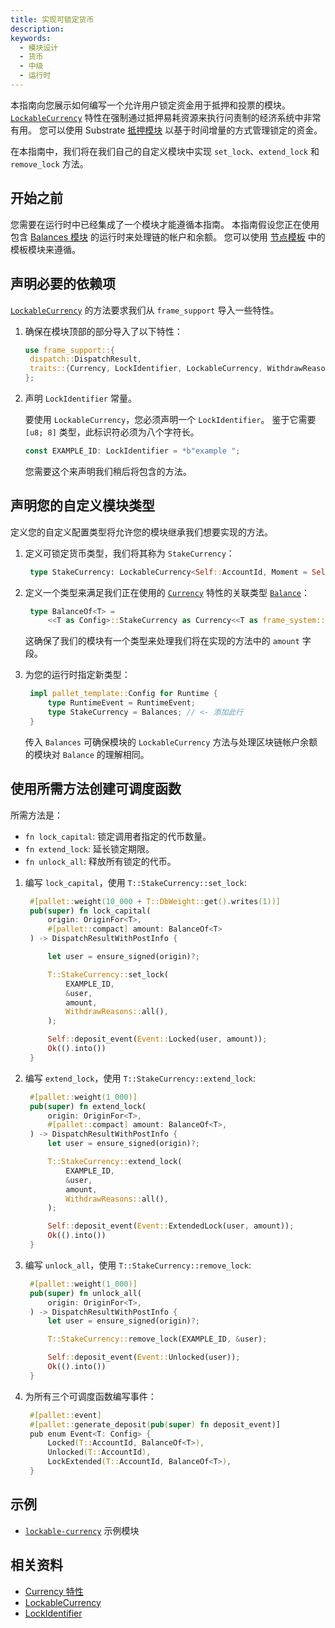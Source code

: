 ```yaml
---
title: 实现可锁定货币
description:
keywords:
  - 模块设计
  - 货币
  - 中级
  - 运行时
---
```


本指南向您展示如何编写一个允许用户锁定资金用于抵押和投票的模块。
[`LockableCurrency`](https://paritytech.github.io/polkadot-sdk/master/frame_support/traits/tokens/currency/trait.LockableCurrency.html) 特性在强制通过抵押易耗资源来执行问责制的经济系统中非常有用。
您可以使用 Substrate [抵押模块](https://paritytech.github.io/substrate/master/pallet_staking/index.html) 以基于时间增量的方式管理锁定的资金。

在本指南中，我们将在我们自己的自定义模块中实现 `set_lock`、`extend_lock` 和 `remove_lock` 方法。

## 开始之前

您需要在运行时中已经集成了一个模块才能遵循本指南。
本指南假设您正在使用包含 [Balances 模块](https://github.com/paritytech/polkadot-sdk/tree/master/substrate/frame/balances) 的运行时来处理链的帐户和余额。
您可以使用 [节点模板](https://github.com/substrate-developer-hub/substrate-node-template) 中的模板模块来遵循。

## 声明必要的依赖项

[`LockableCurrency`](https://paritytech.github.io/polkadot-sdk/master/frame_support/traits/tokens/currency/trait.LockableCurrency.html) 的方法要求我们从 `frame_support` 导入一些特性。

1. 确保在模块顶部的部分导入了以下特性：

   ```rust
   use frame_support::{
   	dispatch::DispatchResult,
   	traits::{Currency, LockIdentifier, LockableCurrency, WithdrawReasons},
   };
   ```

1. 声明 `LockIdentifier` 常量。

   要使用 `LockableCurrency`，您必须声明一个 `LockIdentifier`。
   鉴于它需要 `[u8; 8]` 类型，此标识符必须为八个字符长。

   ```rust
   const EXAMPLE_ID: LockIdentifier = *b"example ";
   ```

   您需要这个来声明我们稍后将包含的方法。

## 声明您的自定义模块类型

定义您的自定义配置类型将允许您的模块继承我们想要实现的方法。

1. 定义可锁定货币类型，我们将其称为 `StakeCurrency`：

   ```rust
   	type StakeCurrency: LockableCurrency<Self::AccountId, Moment = Self::BlockNumber>;
   ```

1. 定义一个类型来满足我们正在使用的 [`Currency`](https://paritytech.github.io/substrate/master/frame_support/traits/tokens/currency/trait.Currency.html) 特性的关联类型 [`Balance`](https://paritytech.github.io/substrate/master/frame_support/traits/tokens/currency/trait.Currency.html#associatedtype.Balance)：

   ```rust
   	type BalanceOf<T> =
   		<<T as Config>::StakeCurrency as Currency<<T as frame_system::Config>::AccountId>>::Balance;
   ```

   这确保了我们的模块有一个类型来处理我们将在实现的方法中的 `amount` 字段。

1. 为您的运行时指定新类型：

   ```rust
   	impl pallet_template::Config for Runtime {
   		type RuntimeEvent = RuntimeEvent;
   		type StakeCurrency = Balances; // <- 添加此行
   	}
   ```

   传入 `Balances` 可确保模块的 `LockableCurrency` 方法与处理区块链帐户余额的模块对 `Balance` 的理解相同。

## 使用所需方法创建可调度函数

所需方法是：

- `fn lock_capital`: 锁定调用者指定的代币数量。
- `fn extend_lock`: 延长锁定期限。
- `fn unlock_all`: 释放所有锁定的代币。

1. 编写 `lock_capital`，使用 `T::StakeCurrency::set_lock`:

   ```rust
   	#[pallet::weight(10_000 + T::DbWeight::get().writes(1))]
   	pub(super) fn lock_capital(
   		origin: OriginFor<T>,
   		#[pallet::compact] amount: BalanceOf<T>
   	) -> DispatchResultWithPostInfo {

   		let user = ensure_signed(origin)?;

   		T::StakeCurrency::set_lock(
   			EXAMPLE_ID,
   			&user,
   			amount,
   			WithdrawReasons::all(),
   		);

   		Self::deposit_event(Event::Locked(user, amount));
   		Ok(().into())
   	}
   ```

1. 编写 `extend_lock`，使用 `T::StakeCurrency::extend_lock`:

   ```rust
   	#[pallet::weight(1_000)]
   	pub(super) fn extend_lock(
   		origin: OriginFor<T>,
   		#[pallet::compact] amount: BalanceOf<T>,
   	) -> DispatchResultWithPostInfo {
   		let user = ensure_signed(origin)?;

   		T::StakeCurrency::extend_lock(
   			EXAMPLE_ID,
   			&user,
   			amount,
   			WithdrawReasons::all(),
   		);

   		Self::deposit_event(Event::ExtendedLock(user, amount));
   		Ok(().into())
   	}
   ```

1. 编写 `unlock_all`，使用 `T::StakeCurrency::remove_lock`:

   ```rust
   	#[pallet::weight(1_000)]
   	pub(super) fn unlock_all(
   		origin: OriginFor<T>,
   	) -> DispatchResultWithPostInfo {
   		let user = ensure_signed(origin)?;

   		T::StakeCurrency::remove_lock(EXAMPLE_ID, &user);

   		Self::deposit_event(Event::Unlocked(user));
   		Ok(().into())
   	}
   ```

1. 为所有三个可调度函数编写事件：

   ```rust
   	#[pallet::event]
   	#[pallet::generate_deposit(pub(super) fn deposit_event)]
   	pub enum Event<T: Config> {
   		Locked(T::AccountId, BalanceOf<T>),
   		Unlocked(T::AccountId),
   		LockExtended(T::AccountId, BalanceOf<T>),
   	}
   ```

## 示例

- [`lockable-currency`](https://github.com/substrate-developer-hub/substrate-how-to-guides/blob/main/example-code/template-node/pallets/lockable-currency/src/lib.rs) 示例模块

## 相关资料

- [Currency 特性](https://paritytech.github.io/substrate/master/frame_support/traits/tokens/currency/trait.Currency.html)
- [LockableCurrency](https://paritytech.github.io/polkadot-sdk/master/frame_support/traits/tokens/currency/trait.LockableCurrency.html)
- [LockIdentifier](https://paritytech.github.io/polkadot-sdk/master/frame_support/traits/tokens/currency/type.LockIdentifier.html)
